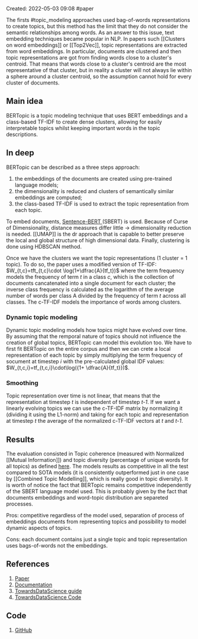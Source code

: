 Created: 2022-05-03 09:08
#paper
 
 The firsts #topic_modeling  approaches used bag-of-words representations to create topics, but this method has the limit that they do not consider the semantic relationships among words. As an answer to this issue, text embedding techniques became popular in NLP. In papers such [[Clusters on word embeddings]] or [[Top2Vec]], topic representations are extracted from word embeddings. In particular, documents are clustered and then topic representations are got from finding words close to a cluster's centroid. That means that words close to a cluster's centroid are the most representative of that cluster, but in reality a cluster will not always lie within a sphere around a cluster centroid, so the assumption cannot hold for every cluster of documents.
 
## Main idea

BERTopic is a topic modeling technique that uses BERT embeddings and a class-based TF-IDF to create dense clusters, allowing for easily interpretable topics whilst keeping important words in the topic descriptions. 

## In deep
BERTopic can be described as a three steps approach:
1. the embeddings of the documents are created using pre-trained language models;
2. the dimensionality is reduced and clusters of semantically similar embeddings are computed;
3. the class-based TF-IDF is used to extract the topic representation from each topic.

To embed documents, [Sentence-BERT ](https://www.sbert.net/) (SBERT) is used.
Because of Curse of Dimensionality, distance measures differ little -> dimensionality reduction is needed. [[UMAP]] is the dr approach that is capable to better preserve the local and global structure of high dimensional data. 
Finally, clustering is done using HDBSCAN method.

Once we have the clusters we want the topic representations (1 cluster = 1 topic). To do so, the paper uses a modified version of TF-IDF: $W_{t,c}=tft_{t,c}\cdot \log(1+\dfrac{A}{tf_t})$ where the term frequency models the frequency of term *t* in a class *c*, which is the collection of documents cancatenated into a single document for each cluster; the inverse class frequency is calculated as the logarithm of the average number of words per class A divided by the frequency of term *t* across all classes. 
The c-TF-IDF models the importance of words among clusters.

### Dynamic topic modeling
Dynamic topic modeling models how topics might have evolved over time. By assuming that the remporal nature of topics should not influence the creation of global topics, BERTopic can model this evolution too. We have to first fit BERTopic on the entire corpus and then we can crete a local representation of each topic by simply multiplying the term frequency of socument at timestep *i* with the pre-calculated global IDF values: $W_{t,c,i}=tf_{t,c,i}\cdot\log({1+ \dfrac{A}{tf_t}})$.
### Smoothing
Topic representation over time is not linear, that means that the representation at timestep *t* is independent of timestep *t-1*. If we want a linearly evolving topics we can use the c-TF-IDF matrix by normalizing it (dividing it using the L1-norm) and taking for each topic and representation at timestep *t* the average of the normalized c-TF-IDF vectors at *t* and *t-1*. 

## Results
The evaluation consisted in Topic coherence (measured with Normalized [[Mutual Information]]) and topic diversity (percentage of unique words for all topics) as defined [here](https://aclanthology.org/2020.tacl-1.29.pdf).
The models results as competitive in all the test compared to SOTA models (it is consistently outperformed just in one case by [[Combined Topic Modelling]], which is really good in topic diversity). It is worth of notice the fact that BERTopic remains competitive independently of the SBERT language model used. This is probably given by the fact that documents embeddings and word-topic distribution are separeted processes.

Pros: competitive regardless of the model used, separation of process of embeddings documents from representing topics and possibility to model dynamic aspects of topics.

Cons: each document contains just a single topic and topic representation uses bags-of-words not the embeddings.

## References
1. [Paper](https://arxiv.org/abs/2203.05794)
2. [Documentation](https://maartengr.github.io/BERTopic/algorithm/algorithm.html)
3. [TowardsDataScience guide](https://towardsdatascience.com/interactive-topic-modeling-with-bertopic-1ea55e7d73d8)
4. [TowardsDataScience Code](https://towardsdatascience.com/topic-modeling-with-bert-779f7db187e6)

## Code
1. [GitHub](https://github.com/MaartenGr/BERTopic)
